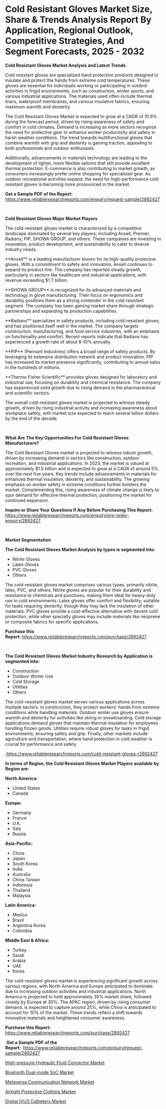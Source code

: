<p><h1>Cold Resistant Gloves Market Size, Share & Trends Analysis Report By Application, Regional Outlook, Competitive Strategies, And Segment Forecasts, 2025 - 2032</h1></p><p><strong>Cold Resistant Gloves Market Analysis and Latest Trends</strong></p>
<p><p>Cold resistant gloves are specialized hand protection products designed to insulate and protect the hands from extreme cold temperatures. These gloves are essential for individuals working or participating in outdoor activities in frigid environments, such as construction, winter sports, and various industrial applications. The materials used often include thermal liners, waterproof membranes, and various insulative fabrics, ensuring maximum warmth and dexterity.</p><p>The Cold Resistant Gloves Market is expected to grow at a CAGR of 10.9% during the forecast period, driven by rising awareness of safety and comfort in cold climates. Demand is increasing as more sectors recognize the need for protective gear to enhance worker productivity and safety in harsh weather conditions. The trend towards multifunctional gloves that combine warmth with grip and dexterity is gaining traction, appealing to both professionals and outdoor enthusiasts. </p><p>Additionally, advancements in materials technology are leading to the development of lighter, more flexible options that still provide excellent thermal protection. E-commerce is also contributing to market growth, as consumers increasingly prefer online shopping for specialized gear. As outdoor recreational activities expand, the need for high-performance cold resistant gloves is becoming more pronounced in the market.</p></p>
<p><strong>Get a Sample PDF of the Report:&nbsp;</strong> <a href="https://www.reliableresearchreports.com/enquiry/request-sample/2892427?utm_campaign=41&utm_medium=2&utm_source=Github&utm_content=ia&utm_term=15032025&utm_id=cold-resistant-gloves">https://www.reliableresearchreports.com/enquiry/request-sample/2892427</a></p>
<p>&nbsp;</p>
<p><strong>Cold Resistant Gloves Major Market Players</strong></p>
<p><p>The cold-resistant gloves market is characterized by a competitive landscape dominated by several key players, including Ansell, Premier, Radians, PIP, SHOWA GROUP, and others. These companies are investing in innovation, product development, and sustainability to cater to diverse industry needs.</p><p>**Ansell** is a leading manufacturer known for its high-quality protective gloves. With a commitment to safety and innovation, Ansell continues to expand its product line. The company has reported steady growth, particularly in sectors like healthcare and industrial applications, with revenue exceeding $1.7 billion.</p><p>**SHOWA GROUP** is recognized for its advanced materials and technology in glove manufacturing. Their focus on ergonomics and durability positions them as a strong contender in the cold-resistant segment. The company has been gaining market share through strategic partnerships and expanding its production capabilities.</p><p>**Radians** specializes in safety products, including cold-resistant gloves, and has positioned itself well in the market. The company targets construction, manufacturing, and food service industries, with an emphasis on functionality and comfort. Recent reports indicate that Radians has experienced a growth rate of about 8-10% annually.</p><p>**PIP** (Pennant Industries) offers a broad range of safety products. By leveraging its extensive distribution network and product innovation, PIP has increased its market presence significantly, contributing to annual sales in the hundreds of millions.</p><p>**Thermo Fisher Scientific** provides gloves designed for laboratory and industrial use, focusing on durability and chemical resistance. The company has experienced solid growth due to rising demand in the pharmaceutical and scientific sectors. </p><p>The overall cold-resistant gloves market is projected to witness steady growth, driven by rising industrial activity and increasing awareness about workplace safety, with market size expected to reach several billion dollars by the end of the decade.</p></p>
<p>&nbsp;</p>
<p><strong>What Are The Key Opportunities For Cold Resistant Gloves Manufacturers?</strong></p>
<p><p>The Cold Resistant Gloves market is projected to witness robust growth, driven by increasing demand in sectors like construction, outdoor recreation, and industrial applications. In 2023, the market is valued at approximately $1.5 billion and is expected to grow at a CAGR of around 5% over the next five years. Key trends include advancements in materials for enhanced thermal insulation, dexterity, and sustainability. The growing emphasis on worker safety in extreme conditions further bolsters the market. Complementing this, rising awareness of climate change is likely to spur demand for effective thermal protection, positioning the market for continued expansion.</p></p>
<p><strong>Inquire or Share Your Questions If Any Before Purchasing This Report:</strong> <a href="https://www.reliableresearchreports.com/enquiry/pre-order-enquiry/2892427?utm_campaign=41&utm_medium=2&utm_source=Github&utm_content=ia&utm_term=15032025&utm_id=cold-resistant-gloves">https://www.reliableresearchreports.com/enquiry/pre-order-enquiry/2892427</a></p>
<p>&nbsp;</p>
<p><strong>Market Segmentation</strong></p>
<p><strong>The Cold Resistant Gloves Market Analysis by types is segmented into:</strong></p>
<p><ul><li>Nitrile Gloves</li><li>Latex Gloves</li><li>PVC Gloves</li><li>Others</li></ul></p>
<p><p>The cold-resistant gloves market comprises various types, primarily nitrile, latex, PVC, and others. Nitrile gloves are popular for their durability and resistance to chemicals and punctures, making them ideal for heavy-duty use in cold environments. Latex gloves offer comfort and flexibility, suitable for tasks requiring dexterity, though they may lack the insulation of other materials. PVC gloves provide a cost-effective alternative with decent cold protection, while other specialty gloves may include materials like neoprene or composite fabrics for specific applications.</p></p>
<p><strong>Purchase this Report:&nbsp;</strong><a href="https://www.reliableresearchreports.com/purchase/2892427?utm_campaign=41&utm_medium=2&utm_source=Github&utm_content=ia&utm_term=15032025&utm_id=cold-resistant-gloves">https://www.reliableresearchreports.com/purchase/2892427</a></p>
<p>&nbsp;</p>
<p><strong>The Cold Resistant Gloves Market Industry Research by Application is segmented into:</strong></p>
<p><ul><li>Construction</li><li>Outdoor Winter Use</li><li>Cold Storage</li><li>Utilities</li><li>Others</li></ul></p>
<p><p>The cold-resistant gloves market serves various applications across multiple sectors. In construction, they protect workers' hands from extreme conditions while handling materials. Outdoor winter use gloves ensure warmth and dexterity for activities like skiing or snowboarding. Cold storage applications demand gloves that maintain thermal insulation for employees handling frozen goods. Utilities require robust gloves for tasks in frigid environments, ensuring safety and grip. Finally, other markets include agriculture and transportation, where hand protection in cold weather is crucial for performance and safety.</p></p>
<p><a href="https://www.reliableresearchreports.com/cold-resistant-gloves-r2892427?utm_campaign=41&utm_medium=2&utm_source=Github&utm_content=ia&utm_term=15032025&utm_id=cold-resistant-gloves">&nbsp;https://www.reliableresearchreports.com/cold-resistant-gloves-r2892427</a></p>
<p><strong>In terms of Region, the Cold Resistant Gloves Market Players available by Region are:</strong></p>
<p>
    <p> <strong> North America: </strong>
        <ul>
            <li>United States</li>
            <li>Canada</li>
        </ul>
        </p> 
    <p> <strong> Europe: </strong>
        <ul>
            <li>Germany</li>
            <li>France</li>
            <li>U.K.</li>
            <li>Italy</li>
            <li>Russia</li>
        </ul>
        </p> 
    <p> <strong> Asia-Pacific: </strong>
        <ul>
            <li>China</li>
            <li>Japan</li>
            <li>South Korea</li>
            <li>India</li>
            <li>Australia</li>
            <li>China Taiwan</li>
            <li>Indonesia</li>
            <li>Thailand</li>
            <li>Malaysia</li>
        </ul>
        </p> 
    <p> <strong> Latin America: </strong>
        <ul>
            <li>Mexico</li>
            <li>Brazil</li>
            <li>Argentina Korea</li>
            <li>Colombia</li>
        </ul>
        </p> 
    <p> <strong> Middle East & Africa: </strong>
        <ul>
            <li>Turkey</li>
            <li>Saudi</li>
            <li>Arabia</li>
            <li>UAE</li>
            <li>Korea</li>
        </ul>
    </p>
    </p>
<p><p>The cold-resistant gloves market is experiencing significant growth across various regions, with North America and Europe anticipated to dominate due to increasing outdoor activities and industrial applications. North America is projected to hold approximately 35% market share, followed closely by Europe at 30%. The APAC region, driven by rising consumer demand, is expected to capture around 25%, while China is anticipated to account for 10% of the market. These trends reflect a shift towards innovative materials and heightened consumer awareness.</p></p>
<p><strong>Purchase this Report: </strong><a href="https://www.reliableresearchreports.com/purchase/2892427?utm_campaign=41&utm_medium=2&utm_source=Github&utm_content=ia&utm_term=15032025&utm_id=cold-resistant-gloves">https://www.reliableresearchreports.com/purchase/2892427</a></p>
<p>&nbsp;<strong>Get a Sample PDF of the Report:&nbsp;&nbsp;</strong><a href="https://www.reliableresearchreports.com/enquiry/request-sample/2892427?utm_campaign=41&utm_medium=2&utm_source=Github&utm_content=ia&utm_term=15032025&utm_id=cold-resistant-gloves">https://www.reliableresearchreports.com/enquiry/request-sample/2892427</a></p>
<p><strong></strong></p>
<p><p><a href="https://github.com/tabormahay2f/Market-Research-Report-List-1/blob/main/high-pressure-hydraulic-fluid-connector-market.md?utm_campaign=41&utm_medium=2&utm_source=Github&utm_content=ia&utm_term=15032025&utm_id=cold-resistant-gloves">High-pressure Hydraulic Fluid Connector Market</a></p><p><a href="https://github.com/frodanlert/Market-Research-Report-List-1/blob/main/bluetooth-dual-mode-soc-market.md?utm_campaign=41&utm_medium=2&utm_source=Github&utm_content=ia&utm_term=15032025&utm_id=cold-resistant-gloves">Bluetooth Dual-mode SoC Market</a></p><p><a href="https://github.com/zdybelzinn/Market-Research-Report-List-1/blob/main/metaverse-communication-network-market.md?utm_campaign=41&utm_medium=2&utm_source=Github&utm_content=ia&utm_term=15032025&utm_id=cold-resistant-gloves">Metaverse Communication Network Market</a></p><p><a href="https://github.com/iperitvik8/Market-Research-Report-List-1/blob/main/airtight-protective-clothing-market.md?utm_campaign=41&utm_medium=2&utm_source=Github&utm_content=ia&utm_term=15032025&utm_id=cold-resistant-gloves">Airtight Protective Clothing Market</a></p><p><a href="https://github.com/ilanarohalgh/Market-Research-Report-List-1/blob/main/digital-ivus-catheters-market.md?utm_campaign=41&utm_medium=2&utm_source=Github&utm_content=ia&utm_term=15032025&utm_id=cold-resistant-gloves">Digital IVUS Catheters Market</a></p></p>